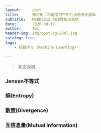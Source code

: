 ```yaml
---
layout:     post
title:      知识树：机器学习中的几点信息论基础
subtitle:   MSBD5012 阶段性知识总结
date:       2020-09-19
author:     Tex
header-img: img/post-bg-20ml.jpg
catalog: true
tags:
    - 机器学习 (Machine Learning)

---
```


> 本文对机

### Jensen不等式

### 熵(Entropy)

### 散度(Divergence)

### 互信息量(Mutual Information)
